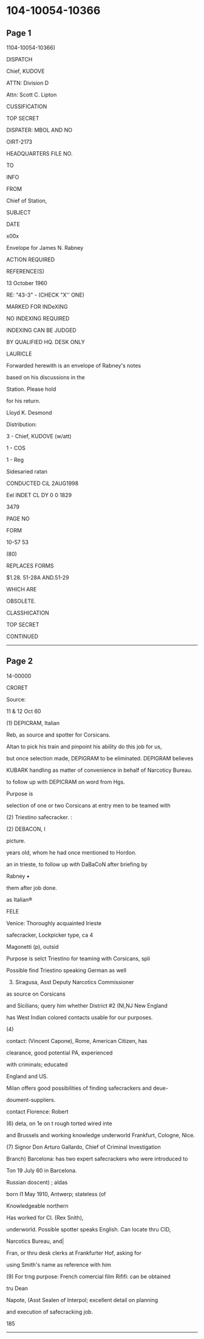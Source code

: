 # 104-10054-10366

## Page 1

1104-10054-10366)

DISPATCH

Chief, KUDOVE

ATTN: Division D

Attn: Scott C. Lipton

CUSSIFICATION

TOP SECRET

DISPATER: MBOL AND NO

OIRT-2173

HEADQUARTERS FILE NO.

TO

INFO

FROM

Chief of Station,

SUBJECT

DATE

x00x

Envelope for James N. Rabney

ACTION REQUIRED

REFERENCE(S)

13 October 1960

RE: "43-3" - (CHECK "X'' ONE)

MARKED FOR INDeXING

NO INDEXING REQUIRED

INDEXING CAN BE JUDGED

BY QUALIFIED HQ. DESK ONLY

LAURICLE

Forwarded herewith is an envelope of Rabney's notes

based on his discussions in the

Station. Please hold

for his return.

Lloyd K. Desmond

Distribution:

3 - Chief, KUDOVE (w/att)

1 - COS

1 - Reg

Sidesaried ratan

CONDUCTED CiL 2AUG1998

Eel INDET CL DY 0 0 1829

3479

PAGE NO

FORM

10-57 53

(80)

REPLACES FORMS

$1.28. 51-28A AND.51-29

WHICH ARE

OBSOLETE.

CLASSHICATION

TOP SECRET

CONTINUED

---

## Page 2

14-00000

CRORET

Source:

11 & 12 Oct 60

(1) DEPICRAM, Italian

Reb, as source and spotter for Corsicans.

Altan to pick his train and pinpoint his ability do this job for us,

but once selection made, DEPIGRAM to be eliminated. DEPIGRAM believes

KUBARK handling as matter of convenience in behalf of Narcoticy Bureau.

to follow up with DEPICRAM on word from Hgs.

Purpose is

selection of one or two Corsicans at entry men to be teamed with

(2) Triestino safecracker. :

(2) DEBACON, I

picture.

years old, whom he had once mentioned to Hordon.

an in trieste, to follow up with DaBaCoN after briefing by

Rabney •

them after job done.

as Italian®

FELE

Venice: Thoroughly acquainted Irieste

safecracker, Lockpicker type, ca 4

Magonetti (p), outsid

Purpose is selct Triestino for teaming with Corsicans, spli

Possible find Triestino speaking German as well

3) Siragusa, Asst Deputy Narcotics Commissioner

as source on Corsicans

and Sicilians; query him whether District #2 (NI,NJ New England

has West Indian colored contacts usable for our purposes.

(4)

contact: (Vincent Capone), Rome, American Citizen, has

clearance, good potential PA, experienced

with criminals; educated

England and US.

Milan offers good possibilities of finding safecrackers and deue-

doument-suppliers.

contact Florence: Robert

(6) deta, on 1e on t rough torted wired inte

and Brussels and working knowledge underworld Frankfurt, Cologne, Nice.

(7) Signor Don Arturo Gallardo, Chief of Criminal Investigation

Branch) Barcelona: has two expert safecrackers who were introduced to

Ton 19 July 60 in Barcelona.

Russian doscent) ; aldas

born I1 May 1910, Antwerp; stateless (of

Knowledgeable northern

Has worked for CI. (Rex Snith),

underworld. Possible spotter speaks English. Can locate thru CID,

Narcotics Bureau, and|

Fran, or thru desk clerks at Frankfurter Hof, asking for

using Smith's name as reference with him

(9) For trng purpose: French comercial film Rififi: can be obtained

tru Dean

Napote, (Asst Sealen of Interpol; excellent detail on planning

and execution of safecracking job.

185

---

